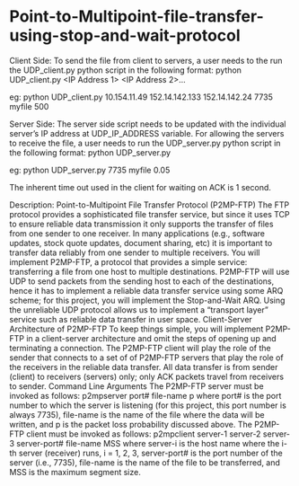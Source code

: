 # Point-to-Multipoint-file-transfer-using-stop-and-wait-protocol
Client Side:
To send the file from client to servers, a user needs to the run the UDP_client.py python script in the following format:
python UDP_client.py <IP Address 1> <IP Address 2>...<IP Address n> <port no.> <File Name> <MSS>

eg: python UDP_client.py 10.154.11.49 152.14.142.133 152.14.142.24 7735 myfile 500

Server Side:
The server side script needs to be updated with the individual server’s IP address at UDP_IP_ADDRESS variable.
For allowing the servers to receive the file, a user needs to run the UDP_server.py python script in the following format:
python UDP_server.py <Port No.> <File Name> <Loss Probability>

eg: python UDP_server.py 7735 myfile 0.05

The inherent time out used in the client for waiting on ACK is 1 second.

Description:
Point-to-Multipoint File Transfer Protocol (P2MP-FTP)
The FTP protocol provides a sophisticated file transfer service, but since it uses TCP to ensure reliable data
transmission it only supports the transfer of files from one sender to one receiver. In many applications (e.g.,
software updates, stock quote updates, document sharing, etc) it is important to transfer data reliably from
one sender to multiple receivers. You will implement P2MP-FTP, a protocol that provides a simple service:
transferring a file from one host to multiple destinations. P2MP-FTP will use UDP to send packets from
the sending host to each of the destinations, hence it has to implement a reliable data transfer service using
some ARQ scheme; for this project, you will implement the Stop-and-Wait ARQ. Using the unreliable UDP
protocol allows us to implement a “transport layer” service such as reliable data transfer in user space.
Client-Server Architecture of P2MP-FTP
To keep things simple, you will implement P2MP-FTP in a client-server architecture and omit the steps
of opening up and terminating a connection. The P2MP-FTP client will play the role of the sender that
connects to a set of of P2MP-FTP servers that play the role of the receivers in the reliable data transfer.
All data transfer is from sender (client) to receivers (servers) only; only ACK packets travel from receivers
to sender.
Command Line Arguments
The P2MP-FTP server must be invoked as follows:
p2mpserver port# file-name p
where port# is the port number to which the server is listening (for this project, this port number is always
7735), file-name is the name of the file where the data will be written, and p is the packet loss probability
discussed above.
The P2MP-FTP client must be invoked as follows:
p2mpclient server-1 server-2 server-3 server-port# file-name MSS
where server-i is the host name where the i-th server (receiver) runs, i = 1, 2, 3, server-port# is the
port number of the server (i.e., 7735), file-name is the name of the file to be transferred, and MSS is the
maximum segment size.
